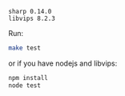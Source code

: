 ```
sharp 0.14.0
libvips 8.2.3
```

Run:

```bash
make test
```

or if you have nodejs and libvips:

```bash
npm install
node test
```
